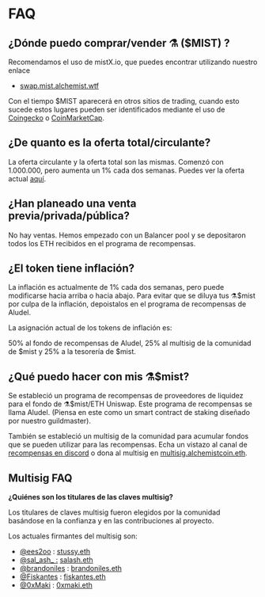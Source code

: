 # FAQ

## **¿Dónde puedo comprar/vender ⚗️ \($MIST\) ?**

Recomendamos el uso de mistX.io, que puedes encontrar utilizando nuestro enlace

* [swap.mist.alchemist.wtf](http://swap.mist.alchemist.wtf/)

Con el tiempo $MIST aparecerá en otros sitios de trading, cuando esto sucede estos lugares pueden ser identificados mediante el uso de [Coingecko](https://www.coingecko.com/en/coins/alchemist) o [CoinMarketCap](https://coinmarketcap.com/currencies/alchemist/).

## **¿De quanto es la oferta total/circulante?**

La oferta circulante y la oferta total son las mismas. Comenzó con 1.000.000, pero aumenta un 1% cada dos semanas. Puedes ver la oferta actual [aquí](https://etherscan.io/token/0x88acdd2a6425c3faae4bc9650fd7e27e0bebb7ab).

## **¿Han planeado una venta previa/privada/pública?**

No hay ventas. Hemos empezado con un Balancer pool y se depositaron todos los ETH recibidos en el programa de recompensas.

## **¿El token tiene inflación?**

La inflación es actualmente de 1% cada dos semanas, pero puede modificarse hacia arriba o hacia abajo. Para evitar que se diluya tus ⚗️$mist por culpa de la inflación, depoistalos en el programa de recompensas de Aludel.

La asignación actual de los tokens de inflación es:

50% al fondo de recompensas de Aludel, 25% al multisig de la comunidad de $mist y 25% a la tesorería de $mist.

## **¿Qué puedo hacer con mis ⚗️$mist?**

Se estableció un programa de recompensas de proveedores de liquidez para el fondo de ⚗️$mist/ETH Uniswap. Este programa de recompensas se llama Aludel. \(Piensa en este como un smart contract de staking diseñado por nuestro guildmaster\).

También se estableció un multisig de la comunidad para acumular fondos que se pueden utilizar para las recompensas. Echa un vistazo al canal de [recompensas en discord](https://discord.com/invite/92hQDCw25u) o dona al multisig en [multisig.alchemistcoin.eth](https://etherscan.io/address/multisig.alchemistcoin.eth).

## Multisig FAQ <a id="Multisig-FAQ"></a>

**¿Quiénes son los titulares de las claves multisig?**

Los titulares de claves multisig fueron elegidos por la comunidad basándose en la confianza y en las contribuciones al proyecto.

Los actuales firmantes del multisig son:

* [@ees2oo](https://twitter.com/ees2oo) : [stussy.eth](https://etherscan.io/address/stussy.eth)
* [@sal\_ash\_ :](https://twitter.com/sal_ash_) [salash.eth](https://etherscan.io/address/salash.eth)
* [@brandoniles](https://twitter.com/brandoniles) : [brandoniles.eth](https://etherscan.io/address/brandoniles.eth)
* [@Fiskantes](https://twitter.com/Fiskantes) : [fiskantes.eth](https://etherscan.io/address/fiskantes.eth)
* [@0xMaki](https://twitter.com/0xMaki) : [0xmaki.eth](https://etherscan.io/address/0xmaki.eth)

